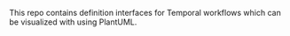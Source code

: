 This repo contains definition interfaces for Temporal workflows which can 
be visualized with using PlantUML.
